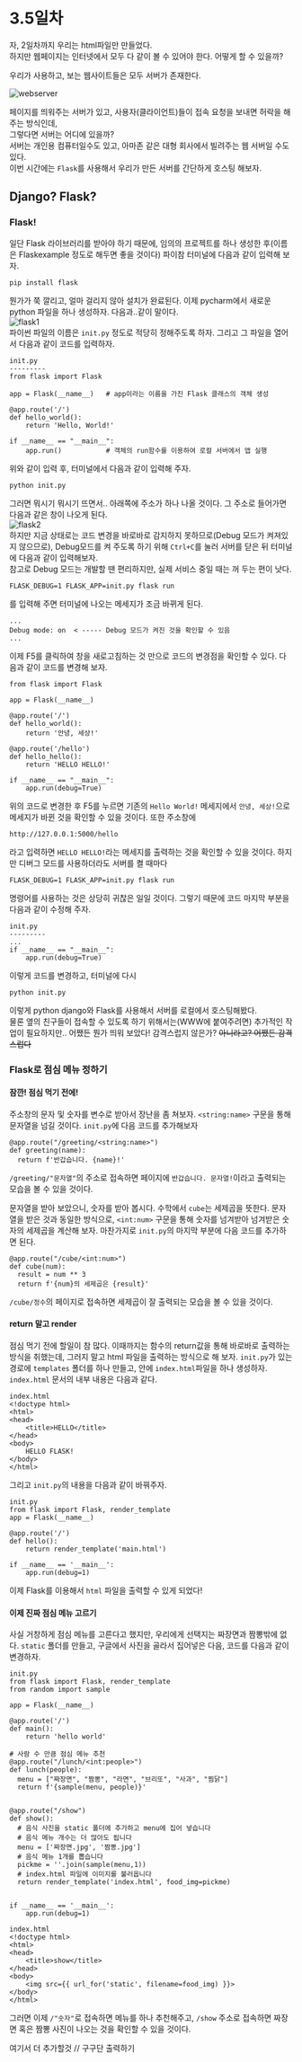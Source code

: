 # 3.5일차
자, 2일차까지 우리는 html파일만 만들었다.    
하지만 웹페이지는 인터넷에서 모두 다 같이 볼 수 있어야 한다. 어떻게 할 수 있을까?  

우리가 사용하고, 보는 웹사이트들은 모두 서버가 존재한다.  

![webserver](./statics/classdata/css/web.jpg)  

페이지를 띄워주는 서버가 있고, 사용자(클라이언트)들이 접속 요청을 보내면 허락을 해주는 방식인데,  
그렇다면 서버는 어디에 있을까?   
서버는 개인용 컴퓨터일수도 있고, 아마존 같은 대형 회사에서 빌려주는 웹 서버일 수도 있다.  
이번 시간에는 `Flask`를 사용해서 우리가 만든 서버를 간단하게 호스팅 해보자.  

## Django? Flask?

### Flask!
일단 Flask 라이브러리를 받아야 하기 때문에, 임의의 프로젝트를 하나 생성한 후(이름은 Flaskexample 정도로 해두면 좋을 것이다) 파이참 터미널에 다음과 같이 입력해 보자.
```
pip install flask
```
뭔가가 쭉 깔리고, 얼마 걸리지 않아 설치가 완료된다. 이제 pycharm에서 새로운 python 파일을 하나 생성하자. 다음과..같이 말이다.  
![flask1](./statics/flask/flask1.png)  
파이썬 파일의 이름은 `init.py` 정도로 적당히 정해주도록 하자. 그리고 그 파일을 열어서 다음과 같이 코드를 입력하자.
```
init.py
---------
from flask import Flask

app = Flask(__name__)   # app이라는 이름을 가진 Flask 클래스의 객체 생성

@app.route('/')
def hello_world():
    return 'Hello, World!'

if __name__ == "__main__": 
    app.run()           # 객체의 run함수를 이용하여 로컬 서버에서 앱 실행
```
위와 같이 입력 후, 터미널에서 다음과 같이 입력해 주자.
```
python init.py
```
그러면 뭐시기 뭐시기 뜨면서.. 아래쪽에 주소가 하나 나올 것이다. 그 주소로 들어가면 다음과 같은 창이 나오게 된다.  
![flask2](./statics/flask/flask2.png)  
하지만 지금 상태로는 코드 변경을 바로바로 감지하지 못하므로(Debug 모드가 켜져있지 않으므로), Debug모드를 켜 주도록 하기 위해 `Ctrl+C`를 눌러 서버를 닫은 뒤 터미널에 다음과 같이 입력해보자.  
참고로 Debug 모드는 개발할 땐 편리하지만, 실제 서비스 중일 때는 꺼 두는 편이 낫다.
```
FLASK_DEBUG=1 FLASK_APP=init.py flask run
```
를 입력해 주면 터미널에 나오는 메세지가 조금 바뀌게 된다.
```
...
Debug mode: on  < ----- Debug 모드가 켜진 것을 확인할 수 있음
...
```
이제 F5를 클릭하여 창을 새로고침하는 것 만으로 코드의 변경점을 확인할 수 있다.
다음과 같이 코드를 변경해 보자.

```
from flask import Flask

app = Flask(__name__)

@app.route('/')
def hello_world():
    return '안녕, 세상!'

@app.route('/hello')
def hello_hello():
    return 'HELLO HELLO!'

if __name__ == "__main__":
    app.run(debug=True)
```
위의 코드로 변경한 후 F5를 누르면 기존의 `Hello World!` 메세지에서 `안녕, 세상!`으로 메세지가 바뀐 것을 확인할 수 있을 것이다.
또한 주소창에
```
http://127.0.0.1:5000/hello
```
라고 입력하면 `HELLO HELLO!`라는 메세지를 출력하는 것을 확인할 수 있을 것이다.
하지만 디버그 모드를 사용하더라도 서버를 켤 때마다
```
FLASK_DEBUG=1 FLASK_APP=init.py flask run
```
명령어를 사용하는 것은 상당히 귀찮은 일일 것이다. 그렇기 때문에 코드 마지막 부분을 다음과 같이 수정해 주자.
```
init.py
---------
...
if __name__ == "__main__":
    app.run(debug=True)
```
이렇게 코드를 변경하고, 터미널에 다시
```
python init.py
```

이렇게 python django와 Flask를 사용해서 서버를 로컬에서 호스팅해봤다.  
물론 옆의 친구들이 접속할 수 있도록 하기 위해서는(WWW에 붙여주려면) 추가적인 작업이 필요하지만.. 어쨌든 뭔가 띄워 보았다! 감격스럽지 않은가? ~~아니라고? 어쨌든 감격스럽다~~ 

### Flask로 점심 메뉴 정하기
#### 잠깐! 점심 먹기 전에!
주소창의 문자 및 숫자를 변수로 받아서 장난을 좀 쳐보자.
`<string:name>` 구문을 통해 문자열을 넘길 것이다.
`init.py`에 다음 코드를 추가해보자
```
@app.route("/greeting/<string:name>")
def greeting(name):
  return f'반갑습니다. {name}!'
```

`/greeting/"문자열"`의 주소로 접속하면 페이지에 `반갑습니다. 문자열!`이라고 출력되는 모습을 볼 수 있을 것이다.

문자열을 받아 보았으니, 숫자를 받아 봅시다. 수학에서 `cube`는 세제곱을 뜻한다.
문자열을 받은 것과 동일한 방식으로, `<int:num>` 구문을 통해 숫자를 넘겨받아 넘겨받은 숫자의 세제곱을 계산해 보자.
마찬가지로 `init.py`의 마지막 부분에 다음 코드를 추가하면 된다.
```
@app.route("/cube/<int:num>")
def cube(num):
  result = num ** 3 
  return f'{num}의 세제곱은 {result}'
``` 
`/cube/정수`의 페이지로 접속하면 세제곱이 잘 출력되는 모습을 볼 수 있을 것이다.

#### return 말고 render
점심 먹기 전에 할일이 참 많다. 이때까지는 함수의 return값을 통해 바로바로 출력하는 방식을 취했는데,
그러지 말고 html 파일을 출력하는 방식으로 해 보자.
`init.py`가 있는 경로에 `templates` 폴더를 하나 만들고, 안에 `index.html`파일을 하나 생성하자.
`index.html` 문서의 내부 내용은 다음과 같다.

```
index.html
<!doctype html>
<html>
<head>
    <title>HELLO</title>
</head>
<body>
    HELLO FLASK!
</body>
</html>
```
그리고 `init.py`의 내용을 다음과 같이 바꿔주자.
```
init.py
from flask import Flask, render_template
app = Flask(__name__)
 
@app.route('/')
def hello():
    return render_template('main.html')
    
if __name__ == '__main__':
    app.run(debug=1)
```
이제 Flask를 이용해서 `html` 파일을 출력할 수 있게 되었다!

#### 이제 진짜 점심 메뉴 고르기
사실 거창하게 점심 메뉴를 고른다고 했지만, 우리에게 선택지는 짜장면과 짬뽕밖에 없다.
`static` 폴더를 만들고, 구글에서 사진을 골라서 집어넣은 다음, 코드를 다음과 같이 변경하자.
```
init.py
from flask import Flask, render_template
from random import sample

app = Flask(__name__)

@app.route('/')
def main():
    return 'hello world'

# 사람 수 만큼 점심 메뉴 추천
@app.route("/lunch/<int:people>")
def lunch(people):
  menu = ["짜장면", "짬뽕", "라면", "브리또", "사과", "찜닭"]
  return f'{sample(menu, people)}'


@app.route("/show")
def show():
  # 음식 사진을 static 폴더에 추가하고 menu에 집어 넣습니다
  # 음식 메뉴 개수는 더 많아도 됩니다
  menu = ['짜장면.jpg', '짬뽕.jpg']
  # 음식 메뉴 1개를 뽑습니다
  pickme = ''.join(sample(menu,1))
  # index.html 파일에 이미지를 불러옵니다
  return render_template('index.html', food_img=pickme)


if __name__ == '__main__':
    app.run(debug=1)
```
```
index.html
<!doctype html>
<html>
<head>
    <title>show</title>
</head>
<body>
    <img src={{ url_for('static', filename=food_img) }}>
</body>
</html>
```

그러면 이제 `/"숫자"`로 접속하면 메뉴를 하나 추천해주고, `/show` 주소로 접속하면 짜장면 혹은 짬뽕 사진이 나오는 것을 확인할 수 있을 것이다.

여기서 더 추가할것 // 구구단 출력하기